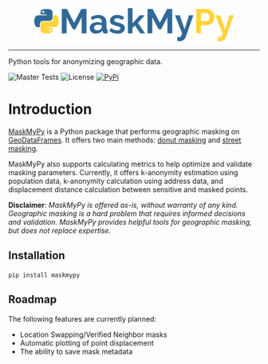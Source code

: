 <div style="text-align:center;"><img src="assets/logo.png" style="max-width: 400px;"></div>

-----
Python tools for anonymizing geographic data.

![Master Tests](https://img.shields.io/github/checks-status/TheTinHat/maskmyxyz/master)
![License](https://img.shields.io/github/license/TheTinHat/MaskMyPy)
[![PyPi](https://img.shields.io/pypi/v/maskmypy)](https://pypi.org/project/maskmypy/)
# Introduction

[MaskMyPy](https://github.com/TheTinHat/MaskMyPy) is a Python package that performs geographic masking on [GeoDataFrames](http://geopandas.org/data_structures.html). It offers two main methods: [donut masking](donut.md) and [street masking](street.md).


MaskMyPy also supports calculating metrics to help optimize and validate masking parameters. Currently, it offers k-anonymity estimation using population data, k-anonymity calculation using address data, and displacement distance calculation between sensitive and masked points.

**Disclaimer**: *MaskMyPy is offered as-is, without warranty of any kind. Geographic masking is a hard problem that requires informed decisions and validation. MaskMyPy provides helpful tools for geographic masking, but does not replace expertise.*

## Installation
```
pip install maskmypy
```

## Roadmap
The following features are currently planned:
- Location Swapping/Verified Neighbor masks
- Automatic plotting of point displacement
- The ability to save mask metadata


<style>
.md-content__inner > h1:first-child  {
  display: none;
}
</style>